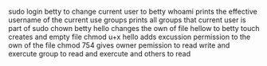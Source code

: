 sudo login betty to change current user to betty
whoami prints the effective username of the current use
groups prints all groups that current user is part of 
sudo chown betty hello changes the own of file hellow to betty
touch creates and empty file
chmod u+x hello adds excussion permission to the own of the file
chmod 754 gives owner pemission to read write and exercute group to read and exercute and others to read
